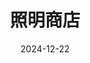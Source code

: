 ---
layout: page
title: 照明商店
description: >
  在设定的介绍上比电影版更完整，但感觉不如电影版好看啊...
category: 剧集
img: assets/img/movie/2024/照明商店-剧集.webp
star: 4
date: 2024-12-22
---
